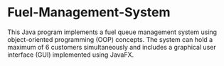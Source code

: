 # Fuel-Management-System 
This Java program implements a fuel queue management system using object-oriented programming (OOP) concepts. The system can hold a maximum of 6 customers simultaneously and includes a graphical user interface (GUI) implemented using JavaFX.
